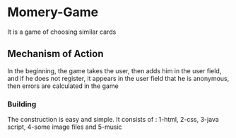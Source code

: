 # Momery-Game

It is a game of choosing similar cards

## Mechanism of Action
In the beginning, the game takes the user, then adds him in the user field, and if he does not register, it appears in the user field that he is anonymous, then errors are calculated in the game

### Building

The construction is easy and simple. It consists of :
1-html, 2-css, 3-java script, 4-some image files and 5-music
